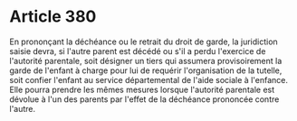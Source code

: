 # Article 380

En prononçant la déchéance ou le retrait du droit de garde, la juridiction saisie devra, si l'autre parent est décédé ou s'il a perdu l'exercice de l'autorité parentale, soit désigner un tiers qui assumera provisoirement la garde de l'enfant à charge pour lui de requérir l'organisation de la tutelle, soit confier l'enfant au service départemental de l'aide sociale à l'enfance.   Elle pourra prendre les mêmes mesures lorsque l'autorité parentale est dévolue à l'un des parents par l'effet de la déchéance prononcée contre l'autre.